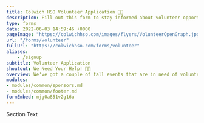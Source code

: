 ```yaml
---
title: Colwich HSO Volunteer Application 🤚🏽
description: Fill out this form to stay informed about volunteer opportunities.
type: forms
date: 2022-06-03 14:59:46 +0000
pageImage: "https://colwichhso.com/images/flyers/VolunteerOpenGraph.jpg"
url: "/forms/volunteer"
fullUrl: "https://colwichhso.com/forms/volunteer"
aliases:
    - /signup
subtitle: Volunteer Application
shoutout: We Need Your Help! 🤚🏽
overview: We've got a couple of fall events that are in need of volunteers! Please look at the time slots below. Make sure to **submit at the bottom of the page**. Thanks so much!
modules:
- modules/common/sponsors.md
- modules/common/footer.md
formEmbed: mjg0a851v2g16u
---
```

Section Text
